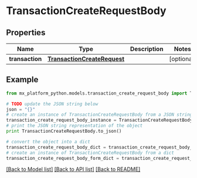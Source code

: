 # TransactionCreateRequestBody


## Properties
Name | Type | Description | Notes
------------ | ------------- | ------------- | -------------
**transaction** | [**TransactionCreateRequest**](TransactionCreateRequest.md) |  | [optional] 

## Example

```python
from mx_platform_python.models.transaction_create_request_body import TransactionCreateRequestBody

# TODO update the JSON string below
json = "{}"
# create an instance of TransactionCreateRequestBody from a JSON string
transaction_create_request_body_instance = TransactionCreateRequestBody.from_json(json)
# print the JSON string representation of the object
print TransactionCreateRequestBody.to_json()

# convert the object into a dict
transaction_create_request_body_dict = transaction_create_request_body_instance.to_dict()
# create an instance of TransactionCreateRequestBody from a dict
transaction_create_request_body_form_dict = transaction_create_request_body.from_dict(transaction_create_request_body_dict)
```
[[Back to Model list]](../README.md#documentation-for-models) [[Back to API list]](../README.md#documentation-for-api-endpoints) [[Back to README]](../README.md)


